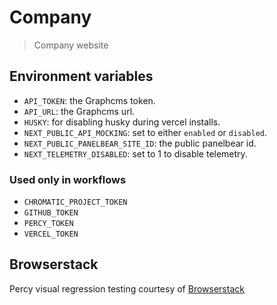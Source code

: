 # Company

> Company website

## Environment variables

- `API_TOKEN`: the Graphcms token.
- `API_URL`: the Graphcms url.
- `HUSKY`: for disabling husky during vercel installs.
- `NEXT_PUBLIC_API_MOCKING`: set to either `enabled` or `disabled`.
- `NEXT_PUBLIC_PANELBEAR_SITE_ID`: the public panelbear id.
- `NEXT_TELEMETRY_DISABLED`: set to 1 to disable telemetry.

### Used only in workflows

- `CHROMATIC_PROJECT_TOKEN`
- `GITHUB_TOKEN`
- `PERCY_TOKEN`
- `VERCEL_TOKEN`

## Browserstack

Percy visual regression testing courtesy of [Browserstack](https://www.browserstack.com/open-source)
